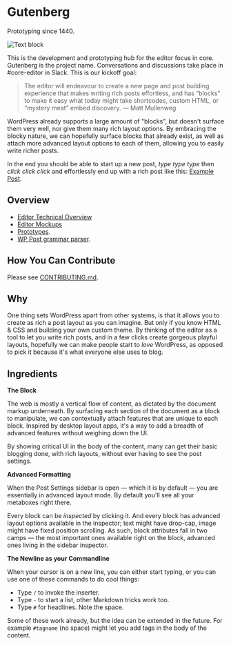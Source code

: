 # Gutenberg

Prototyping since 1440.

![Text block](https://wpcoredesign.mystagingwebsite.com/gutenberg/gutenberg.png)

This is the development and prototyping hub for the editor focus in core.
Gutenberg is the project name. Conversations and discussions take place in #core-editor in Slack. This is our kickoff goal:

> The editor will endeavour to create a new page and post building experience that makes writing rich posts effortless, and has “blocks” to make it easy what today might take shortcodes, custom HTML, or “mystery meat” embed discovery. — Matt Mullenweg

WordPress already supports a large amount of "blocks", but doesn't surface them very well, nor give them many rich layout options. By embracing the blocky nature, we can hopefully surface blocks that already exist, as well as attach more advanced layout options to each of them, allowing you to easily write richer posts.

In the end you should be able to start up a new post, _type type type_ then _click click click_ and effortlessly end up with a rich post like this: <a href="http://moc.co/sandbox/example-post/">Example Post</a>.

## Overview

- <a href="https://make.wordpress.org/core/2017/01/17/editor-technical-overview/">Editor Technical Overview</a>
- <a href="https://wpcoredesign.mystagingwebsite.com/gutenberg/">Editor Mockups</a>
- <a href="https://wordpress.github.io/gutenberg/">Prototypes</a>.
- <a href="https://github.com/Automattic/wp-post-grammar">WP Post grammar parser</a>.

## How You Can Contribute

Please see [CONTRIBUTING.md](CONTRIBUTING.md).

## Why

One thing sets WordPress apart from other systems, is that it allows you to create as rich a post layout as you can imagine. But only if you know HTML & CSS and building your own custom theme. By thinking of the editor as a tool to let you write rich posts, and in a few clicks create gorgeous playful layouts, hopefully we can make people start to _love_ WordPress, as opposed to pick it because it's what everyone else uses to blog.

## Ingredients

**The Block**

The web is mostly a vertical flow of content, as dictated by the document markup underneath. By surfacing each section of the document as a block to manipulate, we can contextually attach features that are unique to each block. Inspired by desktop layout apps, it's a way to add a breadth of advanced features without weighing down the UI.

By showing critical UI in the body of the content, many can get their basic blogging done, with rich layouts, without ever having to see the post settings.

**Advanced Formatting**

When the Post Settings sidebar is open — which it is by default — you are essentially in advanced layout mode. By default you'll see all your metaboxes right there.

Every block can be _inspected_ by clicking it. And every block has advanced layout options available in the inspector; text might have drop-cap, image might have fixed position scrolling. As such, block attributes fall in two camps — the most important ones available right on the block, advanced ones living in the sidebar inspector.

**The Newline as your Commandline**

When your cursor is on a new line, you can either start typing, or you can use one of these commands to do cool things:

- Type `/` to invoke the inserter.
- Type `-` to start a list, other Markdown tricks work too.
- Type `#` for headlines. Note the space.

Some of these work already, but the idea can be extended in the future. For example `#tagname` (no space) might let you add tags in the body of the content.
